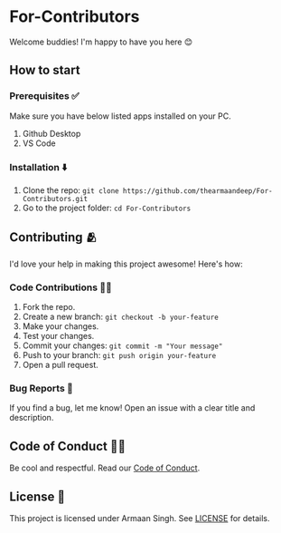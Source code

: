 # For-Contributors

Welcome buddies! I'm happy to have you here 😊



## How to start

### Prerequisites ✅
Make sure you have below listed apps installed on your PC.

1. Github Desktop
2. VS Code


### Installation ⬇️
1. Clone the repo: `git clone https://github.com/thearmaandeep/For-Contributors.git`
2. Go to the project folder: `cd For-Contributors`


## Contributing 🫂

I'd love your help in making this project awesome! Here's how:



### Code Contributions 👨‍💻
1. Fork the repo.
2. Create a new branch: `git checkout -b your-feature`
3. Make your changes.
4. Test your changes.
5. Commit your changes: `git commit -m "Your message"`
6. Push to your branch: `git push origin your-feature`
7. Open a pull request.


### Bug Reports 🐞
If you find a bug, let me know! Open an issue with a clear title and description.


## Code of Conduct 🧑‍🏫
Be cool and respectful. Read our [Code of Conduct](CODE_OF_CONDUCT.md).


## License 🪪
This project is licensed under Armaan Singh. See [LICENSE](LICENSE.md) for details.
